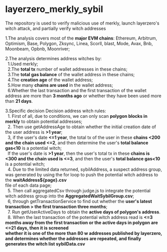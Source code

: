 # layerzero_merkly_sybil
The repository is used to verify malicious use of merkly, launch layerzero's witch attack, and partially verify witch addresses  
  
1.The analysis covers most of the **major EVM chains**: Ethereum, Arbitrum, Optimism, Base, Polygon, Zksync, Linea, Scorll, blast, Mode, Avax, Bnb, Moonbeam, Opbnb, Moonriver;  
  
2.The analysis determines address witches by:  
    &nbsp;&nbsp;1.Used merkly;  
    &nbsp;&nbsp;2.The **total tx** number of wallet addresses in these chains;  
    &nbsp;&nbsp;3.The **total gas balance** of the wallet address in these chains;  
    &nbsp;&nbsp;4.The **creation age** of the wallet address;  
    &nbsp;&nbsp;5.How many **chains are used** in the wallet address;  
    &nbsp;&nbsp;6.Whether the last transaction and the first transaction of the wallet address are more than **3 months ago** or whether they have been used more than **21 days**.  
      
3.Specific decision Decision address witch rules:  
    &nbsp;&nbsp;1. First of all, due to conditions, we can only scan **polygon blocks in merkly** to obtain potential addresses;  
    &nbsp;&nbsp;2. Then use getAddressAge to obtain whether the initial creation date of the user address is **>1 year**;  
    &nbsp;&nbsp;3, if the user's date **<=1 year**, the total tx of the user in these **chains <200 and the chain used <=2**, and then determine the user's **total balance gas<10** is a potential witch;   
    &nbsp;&nbsp;If the user's date is **>1 year**, then the user's total tx in these **chains is <300 and the chain used is <=3**, and then the user's **total balance gas<10** is a potential witch;  
    &nbsp;&nbsp;4. Due to the limited data returned, sybilAddress, a suspect address group, was generated by using the for loop to push the potential witch address to the **waitAddress${page}.csv**   
    file of each data page;  
    &nbsp;&nbsp;5. Then call aggregatedCsv through judge.js to integrate the potential witch address group into the **AggregatedWaitSybilGroup.csv**;  
    &nbsp;&nbsp;6, through getTransactionService to find out whether the **user's latest transaction > the first transaction three months**;  
    &nbsp;&nbsp;7. Run getUserActiveDays to obtain the **active days of polygon's address**.  
    &nbsp;&nbsp;8. When the last transaction of the potential witch address read is **<=3 months away from the first transaction or the active days in polygon are <=21 days, then it is screened  
    whether it is one of the more than 80 w addresses published by layerzero, and determines whether the addresses are repeated, and finally generates the witch list sybilData.csv**   
